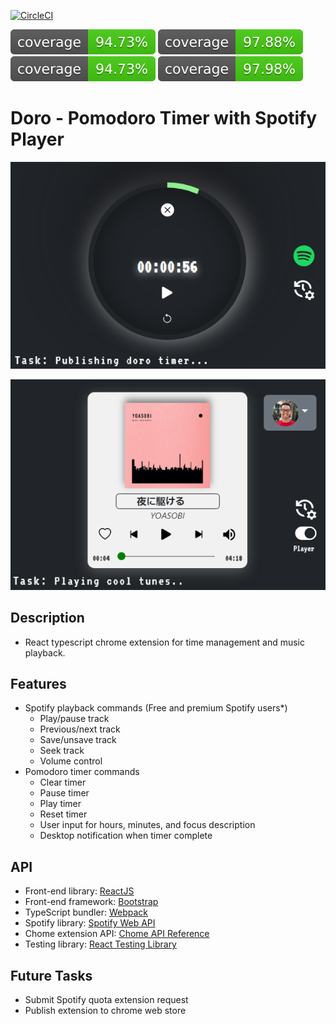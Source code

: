 [![CircleCI](https://circleci.com/gh/ericvpineda/doro.svg?style=shield)](https://app.circleci.com/pipelines/github/ericvpineda/doro)

![Coverage:lines](./coverage/badges/branches.svg)
![Coverage:functions](./coverage/badges/functions.svg)
![Coverage:branches](./coverage/badges/branches.svg)
![Coverage:statements](./coverage/badges/statements.svg)

# Doro - Pomodoro Timer with Spotify Player 
![Doro Clock screen](./src/img/timer.png)

![Spotify Player](./src/img/spotify_player.png)

## Description 
- React typescript chrome extension for time management and music playback.

## Features 
- Spotify playback commands (Free and premium Spotify users*)
    - Play/pause track 
    - Previous/next track
    - Save/unsave track
    - Seek track 
    - Volume control 
- Pomodoro timer commands
    - Clear timer
    - Pause timer
    - Play timer
    - Reset timer
    - User input for hours, minutes, and focus description
    - Desktop notification when timer complete

## API
- Front-end library: [ReactJS](https://reactjs.org/)
- Front-end framework: [Bootstrap](https://icons.getbootstrap.com/)
- TypeScript bundler: [Webpack](https://webpack.js.org/)
- Spotify library: [Spotify Web API](https://developer.spotify.com/documentation/web-api/reference/#/)
- Chome extension API: [Chome API Reference](https://developer.chrome.com/docs/extensions/reference/)
- Testing library: [React Testing Library](https://testing-library.com/docs/react-testing-library/intro/)

## Future Tasks
- Submit Spotify quota extension request
- Publish extension to chrome web store 